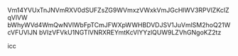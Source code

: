 Vm14YVUxTnJNVmRXV0dSUFZsZG9WVmxzVWxkVmJGcHlWV3RPVlZKclZqVlVW
bWhyWVd4WmQwNVlWbFpTCmJFWXpWWHBDVDJSV1JuVmlSM2hoQ21WcVFUVlJN
bVIzVFVkU1NGTlVNRXREYmtKcVlYYzlQUW9LZVhGNgoKZ2tz

icc